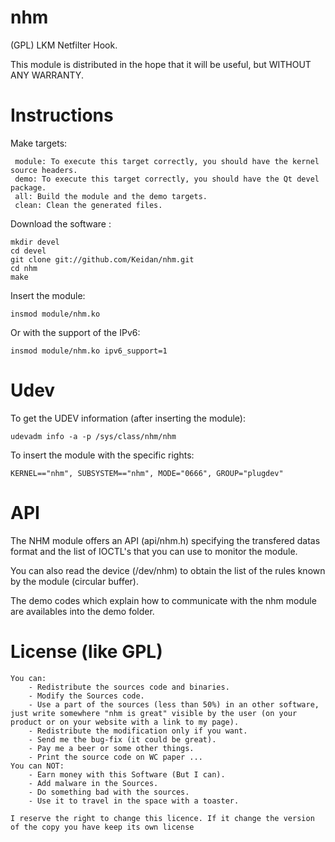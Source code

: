 nhm
===

(GPL) LKM Netfilter Hook.



This module is distributed in the hope that it will be useful, but WITHOUT ANY WARRANTY.



Instructions
============


Make targets:

     module: To execute this target correctly, you should have the kernel source headers.
     demo: To execute this target correctly, you should have the Qt devel package.
     all: Build the module and the demo targets.
     clean: Clean the generated files.


Download the software :

	mkdir devel
	cd devel
	git clone git://github.com/Keidan/nhm.git
	cd nhm
	make


Insert the module:

	insmod module/nhm.ko


Or with the support of the IPv6:

	insmod module/nhm.ko ipv6_support=1



Udev
====


To get the UDEV information (after inserting the module):

	udevadm info -a -p /sys/class/nhm/nhm


To insert the module with the specific rights:

	KERNEL=="nhm", SUBSYSTEM=="nhm", MODE="0666", GROUP="plugdev"



API
====


The NHM module offers an API (api/nhm.h) specifying the transfered datas format and the list of IOCTL's that you can use to monitor the module.

You can also read the device (/dev/nhm) to obtain the list of the rules known by the module (circular buffer).

The demo codes which explain how to communicate with the nhm module are availables into the demo folder.
  

License (like GPL)
==================

	You can:
		- Redistribute the sources code and binaries.
		- Modify the Sources code.
		- Use a part of the sources (less than 50%) in an other software, just write somewhere "nhm is great" visible by the user (on your product or on your website with a link to my page).
		- Redistribute the modification only if you want.
		- Send me the bug-fix (it could be great).
		- Pay me a beer or some other things.
		- Print the source code on WC paper ...
	You can NOT:
		- Earn money with this Software (But I can).
		- Add malware in the Sources.
		- Do something bad with the sources.
		- Use it to travel in the space with a toaster.
	
	I reserve the right to change this licence. If it change the version of the copy you have keep its own license


